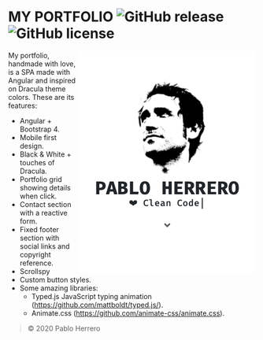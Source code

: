 # **MY PORTFOLIO** ![GitHub release](https://img.shields.io/badge/release-v.6.0-brightgreen) ![GitHub license](https://img.shields.io/badge/license-MIT-blue)

<img align="right" src="src/assets/img/projects/portfolio.png"/>

My portfolio, handmade with love, is a SPA made with Angular and inspired on Dracula theme colors. These are its features:
  - Angular + Bootstrap 4.
  - Mobile first design.
  - Black & White + touches of Dracula.
  - Portfolio grid showing details when click.
  - Contact section with a reactive form.
  - Fixed footer section with social links and copyright reference.
  - Scrollspy
  - Custom button styles.
  - Some amazing libraries:
    - Typed.js JavaScript typing animation (https://github.com/mattboldt/typed.js/).
    - Animate.css (https://github.com/animate-css/animate.css).

> © 2020 Pablo Herrero
